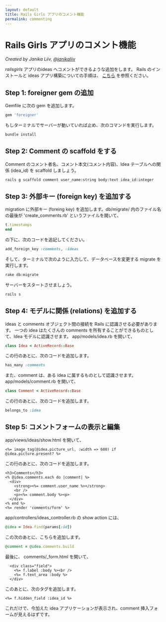 ```yaml
---
layout: default
title: Rails Girls アプリのコメント機能
permalink: commenting
---
```

# Rails Girls アプリのコメント機能
*Created by Janika Liiv, [@janikaliiv](https://twitter.com/janikaliiv)*

*railsgirls* アプリのideas へコメントができるような追加をします。
Rails のインストールと ideas アプリ構築についての手順は、 [こちら](/app) を参照ください。

## Step 1: foreigner gem の追加

Gemfile に次の gem を追加します。
``` ruby
gem 'foreigner'
```

もしターミナルでサーバーが動いていれば止め、次のコマンドを実行します。
``` sh
bundle install
```

## Step 2: Comment の scaffold をする

Comment のコメント者名、コメント本文(コメント内容)、Idea テーブルへの関係 (idea_id) を scaffold しましょう。
``` sh
rails g scaffold comment user_name:string body:text idea_id:integer
```

## Step 3: 外部キー (foreign key) を追加する
migration に外部キー (foreing key) を追加します。db/migrate/ 内のファイル名の最後が 'create_comments.rb' というファイルを開いて、
``` ruby
t.timestamps
end
```

の下に、次のコードを追記してください。

``` ruby
add_foreign_key :comments, :ideas
```

そして、ターミナルで次のように入力して、データベースを変更する migrate を実行します。

``` sh
rake db:migrate
```

サーバーをスタートさせましょう。

``` sh
rails s
```

## Step 4: モデルに関係 (relations) を追加する

ideas と comments オブジェクト間の接続を Rails に認識させる必要があります。
一つの idea はたくさんの comments を所有することができるものとして、Idea モデルに認識させます。
app/models/idea.rb を開いて、

``` ruby
class Idea < ActiveRecord::Base
```

この行のあとに、次のコードを追加します。

``` ruby
has_many :comments
```

また、comment は、ある idea に属するものとして認識させます。
app/models/comment.rb を開いて、

``` ruby
class Comment < ActiveRecord::Base
```

この行のあとに、次のコードを追加します。

``` ruby
belongs_to :idea
```

## Step 5: コメントフォームの表示と編集

app/views/ideas/show.html を開いて、

``` erb
<%= image_tag(@idea.picture_url, :width => 600) if @idea.picture.present? %>
```

この行のあとに、次のコードを追加します。

``` erb
<h3>Comments</h3>
<% @idea.comments.each do |comment| %>
  <div>
    <strong><%= comment.user_name %></strong>
    <br />
    <p><%= comment.body %><p>
  </div>
<% end %>
<%= render 'comments/form' %>
```

app/controllers/ideas_controller.rb の show action には、

``` ruby
@idea = Idea.find(params[:id])
```

この次のあとに、こちらを追加します。

``` ruby
@comment = @idea.comments.build
```

最後に、 comments/_form.html を開いて、

``` erb
  <div class="field">
    <%= f.label :body %><br />
    <%= f.text_area :body %>
  </div>
```

このあとに、次のタグを追加します。

``` erb
<%= f.hidden_field :idea_id %>
```

これだけで、今加えた idea アプリケーションが表示され、comment 挿入フォームが見えるはずです。
